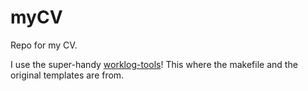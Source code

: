 # myCV
Repo for my CV.

I use the super-handy [worklog-tools](https://github.com/pkgw/worklog-tools)! This where the makefile and the original templates are from.
